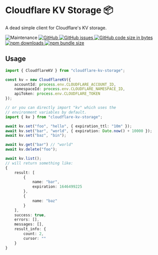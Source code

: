 # Cloudflare KV Storage 📦
A dead simple client for Cloudflare's KV storage.

![Maintenance](https://img.shields.io/maintenance/yes/2022) [![GitHub](https://img.shields.io/github/license/ariesclark/cloudflare-kv-storage) ![GitHub issues](https://img.shields.io/github/issues/ariesclark/cloudflare-kv-storage) ![GitHub code size in bytes](https://img.shields.io/github/languages/code-size/ariesclark/cloudflare-kv-storage)](https://github.com/ariesclark/cloudflare-kv-storage)
 [![npm downloads](https://img.shields.io/npm/dm/cloudflare-kv-storage) ![npm bundle size](https://img.shields.io/bundlephobia/minzip/cloudflare-kv-storage)](https://www.npmjs.com/package/cloudflare-kv-storage)
## Usage
```ts
import { CloudflareKV } from "cloudflare-kv-storage";

const kv = new CloudflareKV({
	accountId: process.env.CLOUDFLARE_ACCOUNT_ID,
	namespaceId: process.env.CLOUDFLARE_NAMESPACE_ID,
	apiToken: process.env.CLOUDFLARE_TOKEN
});

// or you can directly import "kv" which uses the 
// environment variables by default.
import { kv } from "cloudflare-kv-storage";

await kv.set("foo", "hello", { expiration_ttl: "10m" });
await kv.set("bar", "world", { expiration: Date.now() + 10000 });
await kv.set("baz", "bin");

await kv.get("bar") // "world"
await kv.delete("foo");

await kv.list();
// will return something like:
{
    result: [
        {
            name: "bar",
            expiration: 1646499225
        },
        {
            name: "baz"
        }
    ],
    success: true,
    errors: [],
    messages: [],
    result_info: {
        count: 2,
        cursor: ""
    }
}
```